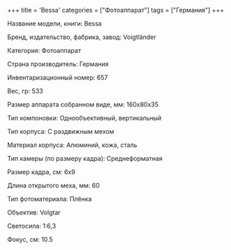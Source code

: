 +++
title = 'Bessa'
categories = ["Фотоаппарат"]
tags = ["Германия"]
+++

Название модели, книги: Bessa

Бренд, издательство, фабрика, завод: Voigtländer

Категория: Фотоаппарат

Страна производитель: Германия

Инвентаризационный номер: 657

Вес, гр: 533

Размер аппарата  собранном виде, мм: 160x80x35

Тип компоновки: Однообъективный, вертикальный

Тип корпуса: С раздвижным мехом

Материал корпуса: Алюминий, кожа, сталь

Тип камеры (по размеру кадра): Среднеформатная

Размер кадра, см: 6x9

Длина открытого меха, мм: 60

Тип фотоматериала: Плёнка

Объектив: Volgtar

Светосила: 1:6,3

Фокус, см: 10.5

